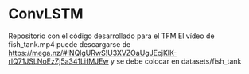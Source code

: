 # ConvLSTM
Repositorio con el código desarrollado para el TFM
El vídeo de fish_tank.mp4 puede descargarse de https://mega.nz/#!NQlgURwS!U3XVZOaUgJEcjKlK-rlQ71JSLNoEzZj5a341LifMJEw y se debe colocar en datasets/fish_tank
